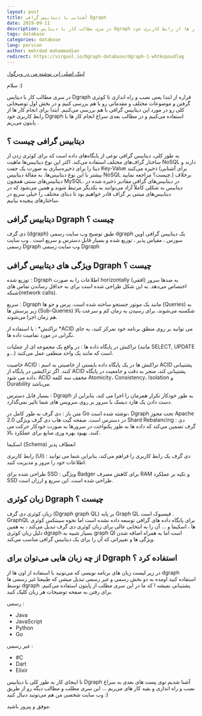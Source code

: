 ```yaml
---
layout: post
title: آشنایی با دیتابیس گرافی Dgraph
date: 2019-09-11
description: در سری مطالب کار با دیتایس Dgraph قراره از ابتدا یعنی نصب و راه اندازی تا کوئری گرفتن و موضوعات مختلف و مقدماتی رو با هم بررسی کنیم و در بخش اول توضیحاتی کلی رو در مورد این دیتابیس گرافی با هم بررسی می‌کنیم. ابتدا برای انجام کار ها از رابط کاربری خود Dgraph استفاده می‌کنیم و در مطالب بعدی سراغ انجام کار ها با پایتون می‌ریم .
tags: database
categories: database
lang: persian
author: mehrdad mohammadian
redirect: https://virgool.io/Dgraph-database/dgraph-1-whtkopoudlag
---
```


[لینک اصلی این نوشته من در ویرگول](https://virgool.io/Dgraph-database/dgraph-1-whtkopoudlag)

سلام :)

در سری مطالب کار با دیتایس Dgraph قراره از ابتدا یعنی نصب و راه اندازی تا کوئری گرفتن و موضوعات مختلف و مقدماتی رو با هم بررسی کنیم و در بخش اول توضیحاتی کلی رو در مورد این دیتابیس گرافی با هم بررسی می‌کنیم. ابتدا برای انجام کار ها از رابط کاربری خود Dgraph استفاده می‌کنیم و در مطالب بعدی سراغ انجام کار ها با پایتون می‌ریم .

## دیتابیس گرافی چیست ؟

به طور کلی، دیتابیس گرافی نوعی از پایگاه‌های داده است که برای کوئری زدن از ساختار گراف‌های مختلف استفاده می‌کند. اکثر این نوع دیتابیس‌ها ماهیت NoSQL دارند و دیتا را برای ذخیره‌سازی به صورت یک جفت Key-Value ذخیره می‌کنند (برای آشنایی بیشتر با این نوع دیتابیس‌ها، به مقالهٔ دیتابیس NoSQL چیست؟ مراجعه نمایید.) برخلاف دیتابیس‌های سنتی همچون MySQL، در دیتابیس‌های گرافی مقادیر ذخیره شده در دیتابیس به شکلی کاملاً آزاد می‌توانند به یکدیگر مرتبط شوند و همین می‌شود که در دیتابیس‌های مبتنی بر گراف قادر خواهیم بود تا دیتای مختلف را خیلی سریع در ساختارهای پیچیده بیابیم.


## دیتابیس گرافی Dgraph چیست ؟

دی گرف (dgraph) طبق توضیح وب سایت رسمی dgraph یک دیتابیس گرافی اوپن سورس ، مقیاس پذیر ، توزیع شده و بسیار قابل دسترس و سریع است . وب سایت زسمی Dgraph وب سایت زسمی Dgraph

## ویژگی های دیتابیس گرافی Dgraph چیست ؟

توزیع شده : Dgraph اطلاعات را به صورت horizontally (افقی) به صدها سرور اختصاص می‌دهد. به این شکل طراحی شده است برای به حداقل رساندن تماس های شبکه(network calls).

سریع : Dgraph مانند یک موتور جستجو ساخته شده است. پرس و جو ها (Queries) به زیر پرسش ها (Sub-Queries) شکسته می‌شوند، برای رسیدن به زمان کم و سرعت بالا هم زمان اجرا می‌شوند.

تراکنش* :‌ با استفاده از *ACID می توانید بر روی منطق برنامه خود تمرکز کنید، به جای نگرانی در مورد تمامیت داده ها.

تراکنش در پایگاه داده ها : در واقع یک مجموعه ای از عملیات (مانند SELECT, UPDATE و…) است که مانند یک واحد منطقی عمل می‌کنند.

خاصیت ACID : تراکنش ها در یک پایگاه داده بایستی از خاصیتی به اسم ACID پشتیبانی کنند. اگر تراکنشی در پایگاه از ACID پشتیبانی کند، منجر به دقت و جامعیت در پایگاه داده می شود. ACID مخفف سه کلمه Atomicity، Consistency، Isolation و Durability می‌باشد.

بسیار قابل دسترس : Dgraph به طور خودکار تکرار همزمان را اجرا می کند، بنابراین از دست دادن یک هارد دیسک یا سرور بر روی سرویس های شما تاثیر نمی‌گذارد.

متن باز : دی گرف به طور کامل در Go نوشته شده است، Dgraph تحت مجوز Apache 2.0 در دسترس است. صفحه گیت هاب دی گرف ویژگی Shard Rebalancing : دی گرف تضمین می‌کند که داده ها به طور یکنواخت در سرورها به صورت خودکار حرکت می کنند، بهبود بهره وری منابع برای عملکرد بالا.

اسکیما (Schema) انعطاف پذیر

رابط کاربری (UI) : دی گرف یک رابط کاربری را فراهم می‌کند، بنابراین شما می توانید اطلاعات خود را مرور و مدیریت کنید.

طراحی شده برای SSD : ویژگی Badger برای کاهش مصرف RAM و تکیه بر عملکرد SSD طراحی شده است. این سریع و ارزان است.

## زبان کوئری Dgraph چیست ؟

زبان کوئری دی گرف (Dgraph graph QL) بر پایه Graph QL فیسبوک است . GraphQL برای پایگاه داده های گرافی توسعه داده نشده است اما نحوه سینتکس کوئری ها ، اسکیما و … آن را به انتخابی عالی برای زبان کوئری دی گرف تبدیل می‌کند ، به همین دلیل زبان کوئری dgraph بسیار شبیه به graph Ql است اما به همراه اضافه شدن ویژگی ها و تغییراتی که آن را برای یک دیتابیس گرافی مناسب می‌کند.

## از چه زبان هایی می‌توان برای Dgraph استفاده کرد ؟

در زیر لیست زبان های برنامه نویسی که می‌تونید با استفاده از اون ها از dgraph استفاده کنید اومده به دو بخش رسمی و غیر رسمی تبدیل میشن که طبیعتا غیر رسمی ها توسط dgraph پشتیبانی نمیشه ! که ما در این سری مطلب از پایتون استفاده می‌کنیم. برای رفتن به صفحه توضیحات هر زبان کلیک کنید.

رسمی :

- Java
- JavaScript
- Python
- Go

غیر رسمی‌ :

- #C
- Dart
- Elixir

تا اینجای کار به طور کلی با دیتابیس Dgraph آشنا شدیم توی پست های بعدی به سراغ نصب و راه اندازی و بقیه کار های می‌ریم … این سری مطلب و مطالب دیگه رو از طریق وب سایت شخصی من هم می‌تونید دنبال کنید :)

 موفق و پیروز باشید.